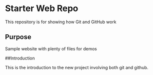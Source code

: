 # Starter Web Repo

This repository is for showing how Git and GitHub work

## Purpose

Sample website with plenty of files for demos

##Introduction

This is the introduction to the new project involving both git and github.